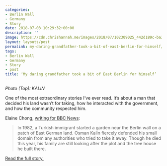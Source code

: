 ```yaml
---
categories:
- Berlin Wall
- Germany
- Story
date: 2018-07-03 10:29:32+00:00
description: ''
image: https://cdn.chrishannah.me/images/2018/07/102309025_442d189c-ba3f-42a2-844f-3389203db1ba.jpg
layout: layouts/post
permalink: my-daring-grandfather-took-a-bit-of-east-berlin-for-himself/
tags:
- Berlin Wall
- Germany
- Story
- post
title: ‘My daring grandfather took a bit of East Berlin for himself’
---
```


<p><em>Photo (Top): KALIN</em></p>
<p>One of the most extraordinary stories I’ve ever read. It’s about a man that decided his land wasn’t for taking, how he interacted with the government, and how the community respected him.</p>
<p>Elaine Chong, <a href="https://www.bbc.co.uk/news/stories-44601030">writing for BBC News</a>:</p>
<blockquote>
<p>In 1982, a Turkish immigrant started a garden near the Berlin wall on a patch of East German land. Osman Kalin fiercely defended his small domain from any authorities who tried to take it away. Though he died this year, his family are still looking after the plot and the tree house he built there.</p>
</blockquote>
<p><a href="https://www.bbc.co.uk/news/stories-44601030">Read the full story.</a></p>